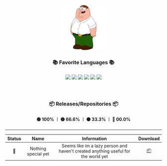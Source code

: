 <div id="header" align="center">
  <img src="/Media/Main.jpg" width="150px"/>
  <h3>📚 Favorite Languages 📚 <h3/>
  <div id="badges">
    <img width="35px" src="https://cdn.jsdelivr.net/gh/devicons/devicon/icons/html5/html5-original.svg" />
    <img width="35px" src="https://cdn.jsdelivr.net/gh/devicons/devicon/icons/javascript/javascript-original.svg" />
    <img width="35px" src="https://cdn.jsdelivr.net/gh/devicons/devicon/icons/nodejs/nodejs-original.svg" />
    <img width="35px" src="https://cdn.jsdelivr.net/gh/devicons/devicon/icons/css3/css3-original.svg" />
    <img width="35px" src="https://cdn.jsdelivr.net/gh/devicons/devicon/icons/lua/lua-plain-wordmark.svg" />
    <img width="35px" src="https://cdn.jsdelivr.net/gh/devicons/devicon/icons/csharp/csharp-original.svg" />
  </div>     
  <br>
  <br>
  <h3>📦 Releases/Repositories 📦<h3/>
  <h4>🟢 100% ︱ 🟡 66.6% ︱ 🟠 33.3% ︱ 🔴 00.0%<h4/>
</div>

---
    
<div id="header" align="center">
  <table>
    <thead>
      <tr>
        <th width="5%">Status</th>
        <th width="20%">Name</th>
        <th width="60%">Information</th>
        <th width="5%">Download</th>
      </tr>
    </thead>
    <tbody>
      <tr align="center">
        <td>🔴</td>
        <td>Nothing special yet</td>
        <td>Seems like im a lazy person and haven't created anything useful for the world yet</td>
        <td><a href="https://google.dk/"><a href="https://google.dk/">📦</a></td>
      </tr>
    </tbody>
  </table>
</div>
